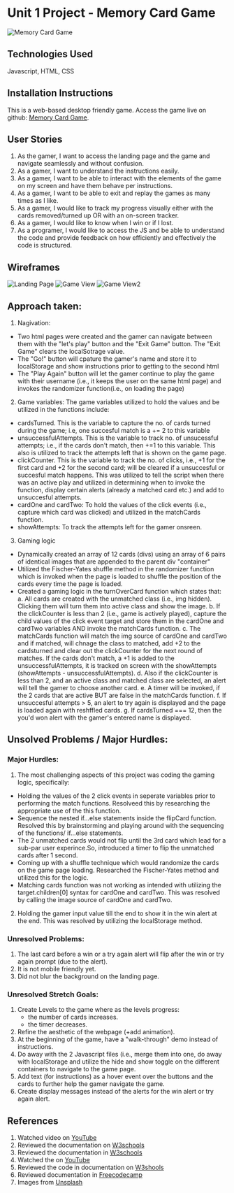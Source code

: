 # Unit 1 Project - Memory Card Game
![Memory Card Game](https://github.com/athomas022/Aleena-T---Memory-Card-Game/assets/152939696/6daa1b54-91b8-4a85-abfa-c28de5a3d20d)

## Technologies Used
Javascript, HTML, CSS

## Installation Instructions
This is a web-based desktop friendly game. Access the game live on github: [Memory Card Game](https://athomas022.github.io/Aleena-T---Memory-Card-Game/).

## User Stories
1. As the gamer, I want to access the landing page and the game and navigate seamlessly and without confusion.
2. As a gamer, I want to understand the instructions easily.
3. As a gamer, I want to be able to interact with the elements of the game on my screen and have them behave per instructions.
4. As a gamer, I want to be able to exit and replay the games as many times as I like.
5. As a gamer, I would like to track my progress visually either with the cards removed/turned up OR with an on-screen tracker.
6. As a gamer, I would like to know when I win or if I lost.
7. As a programer, I would like to access the JS and be able to understand the code and provide feedback on how efficiently and effectively the code is structured.


## Wireframes
![Landing Page](https://github.com/athomas022/Aleena-T---Memory-Card-Game/assets/152939696/eff7c90f-fa44-422f-b7bb-8e72354a274c)
![Game View](https://github.com/athomas022/Aleena-T---Memory-Card-Game/assets/152939696/4c0f1c31-8580-4c81-9385-c8acc5e58552)
![Game View2](https://github.com/athomas022/Aleena-T---Memory-Card-Game/assets/152939696/b9aec3f3-4744-40a5-b99b-b7f72aa37470)
<br>


## Approach taken:
1. Nagivation:
- Two html pages were created and the gamer can navigate between them with the "let's play" button and the "Exit Game" button. The "Exit Game" clears the localSotrage value.
- The "Go!" button will cpature the gamer's name and store it to localStorage and show instructions prior to getting to the second html
- The "Play Again" button will let the gamer continue to play the game with their username (i.e., it keeps the user on the same html page) and invokes the randomizer function(i.e., on loading the page)

2. Game variables:
The game variables utilized to hold the values and be utilized in the functions include:
- cardsTurned. This is the variable to capture the no. of cards turned during the game; i.e, one succesful match is a += 2 to this variable
- unsuccessfulAttempts. This is the variable to track no. of unsucessful attempts; i.e., if the cards don't match, then +=1 to this variable. This also is utilized to track the attempts left that is shown on the game page.
- clickCounter. This is the variable to track the no. of clicks, i.e., +1 for the first card and +2 for the second card; will be cleared if a unsuccesful or succesful match happens. This was utilized to tell the script when there was an active play and utilized in determining when to invoke the function, display certain alerts (already a matched card etc.) and add to unsuccesful attempts.
- cardOne and cardTwo: To hold the values of the click events (i.e., capture which card was clicked) and utilized in the matchCards function.
- showAttempts: To track the attempts left for the gamer onsreen.

3. Gaming logic
- Dynamically created an array of 12 cards (divs) using an array of 6 pairs of identical images that are appended to the parent div "container"
- Utilized the Fischer-Yates shuffle method in the randomizer function which is invoked when the page is loaded to shuffle the position of the cards every time the page is loaded.
- Created a gaming logic in the turnOverCard function which states that:
a. All cards are created with the unmatched class (i.e., img hidden). Clicking them will turn them into active class and show the image.
b. If the clickCounter is less than 2 (i.e., game is actively played), capture the child values of the click event target and store them in the cardOne and cardTwo variables AND invoke the matchCards function.
c. The matchCards function will match the img source of cardOne and cardTwo and if matched, will chnage the class to matched, add +2 to the cardsturned and clear out the clickCounter for the next round of matches. If the cards don't match, a +1 is added to the unsuccessfulAttempts, it is tracked on screen with the showAttempts (showAttempts - unsuccessfulAttempts).
d. Also if the clickCounter is less than 2, and an active class and matched class are selected, an alert will tell the gamer to choose another card.
e. A timer will be invoked, if the 2 cards that are active BUT are false in the matchCards function.
f. If unsuccesful attempts > 5, an alert to try again is displayed and the page is loaded again with reshffled cards.
g. If cardsTurned === 12, then the you'd won alert with the gamer's entered name is displayed.


## Unsolved Problems / Major Hurdles:
### Major Hurdles:
1. The most challenging aspects of this project was coding the gaming logic, specifically:
- Holding the values of the 2 click events in seperate variables prior to performing the match functions. Resolveed this by researching the appropriate use of the this function.
- Sequence the nested if...else statements inside the flipCard function. Resolved this by brainstorming and playing around with the sequencing of the functions/ if...else statements.
- The 2 unmatched cards would not flip until the 3rd card which lead for a sub-par user experince.So, introduced a timer to flip the unmatched cards after 1 second.
- Coming up with a shuffle technique which would randomize the cards on the game page loading. Researched the Fischer-Yates method and utilized this for the logic.
- Matching cards function was not working as intended with utilizing the target.children[0] syntax for cardOne and cardTwo. This was resolved by calling the image source of cardOne and cardTwo.
2. Holding the gamer input value till the end to show it in the win alert at the end. This was resolved by utilizing the localStorage method.


### Unresolved Problems:
1. The last card before a win or a try again alert will flip after the win or try again prompt (due to the alert).
2. It is not mobile friendly yet.
3. Did not blur the background on the landing page.

### Unresolved Stretch Goals:
1. Create Levels to the game where as the levels progress:
   - the number of cards increases.
   - the timer decreases.
2. Refine the aesthetic of the webpage (+add animation).
3. At the beginning of the game, have a "walk-through" demo instead of instructions.
4. Do away with the 2 Javascript files (i.e., merge them into one, do away with localStorage and utilize the hide and show toggle on the different containers to navigate to the game page.
5. Add text (for instructions) as a hover event over the buttons and the cards to further help the gamer navigate the game.
6. Create display messages instead of the alerts for the win alert or try again alert.

## References
1. Watched video on [YouTube](https://www.youtube.com/watch?v=xWdkt6KSirw)  
2. Reviewed the documentation on [W3schools](https://www.w3schools.com/howto/howto_css_center-vertical.asp)
3. Reviewed the documentation in [W3schools](https://www.w3schools.com/howto/howto_js_toggle_hide_show.asp)
4. Watched the on [YouTube](https://www.youtube.com/watch?v=AUOzvFzdIk4)
5. Reviewed the code in documentation on [W3shools](https://www.w3schools.com/js/tryit.asp?filename=tryjs_array_sort_random2)
6. Reviewed documentation in [Freecodecamp](https://www.freecodecamp.org/news/javascript-timing-events-settimeout-and-setinterval/)
7. Images from [Unsplash](https://unsplash.com/)
